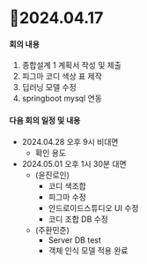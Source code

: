 # 📄2024.04.17

#### 회의 내용
1. 종합설계 1 계획서 작성 및 제출
2. 피그마 코디 색상 표 제작
3. 딥러닝 모델 수정
4. springboot mysql 연동

#### 다음 회의 일정 및 내용
- 2024.04.28 오후 9시 비대면
  - 확인 용도
- 2024.05.01 오후 1시 30분 대면
  - (윤진로인)
    - 코디 색조합
    - 피그마 수정
    - 안드로이드스튜디오 UI 수정
    - 코디 조합 DB 수정
  - (주환민준)
    - Server DB test
    - 객체 인식 모델 적용 완료
